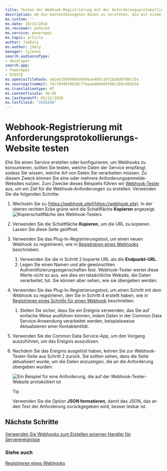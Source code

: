 ```yaml
---
title: Testen der Webhook-Registrierung mit der Anforderungsprotokollierungs-Website (Common Data Service) | Microsoft-Dokumentation
description: Um die kontextbezogenen Daten zu verstehen, die mit einem Webhook übergeben werden, ist die Verwendung einer Anforderungsprotokoll-Website nützlich, um die Daten zu untersuchen. In diesem Thema wird beschrieben, wie Sie dies durchführen.
ms.custom: ''
ms.date: 10/31/2018
ms.reviewer: pehecke
ms.service: powerapps
ms.topic: article
author: JimDaly
ms.author: jdaly
manager: ryjones
search.audienceType:
- developer
search.app:
- PowerApps
- D365CE
ms.openlocfilehash: a92de35959665dd99eae405c10f2b38d6fd0c15a
ms.sourcegitcommit: f4cf849070628cf7eeaed6b4d4f08c20dcd02e58
ms.translationtype: HT
ms.contentlocale: de-DE
ms.lasthandoff: 03/21/2020
ms.locfileid: "3155254"
---
```

# <a name="test-webhook-registration-with-request-logging-site"></a>Webhook-Registrierung mit Anforderungsprotokollierungs-Website testen 

Ehe Sie einen Service erstellen oder konfigurieren, um Webhooks zu konsumieren, sollten Sie testen, welche Daten der Service empfängt, sodass Sie wissen, welche Art von Daten Sie verarbeiten müssen. Zu diesem Zweck können Sie eine oder mehrere Anforderungsanmelde-Websites nutzen. Zum Zwecke dieses Beispiels führen wir [Webhook-Tester](https://webhook.site) aus, um ein Ziel für die Webhook-Anforderungen zu erstellen. Verwenden Sie die folgenden Schritte:

1. Wechseln Sie zu [https://webhook.site](https://webhook.site). In der oberen rechten Ecke grüne wird die Schaltfläche **Kopieren** angezeigt.
    ![Kopierschaltfläche des Webhook-Testers](media/webhook-tester-copy-button.png)
1. Verwenden Sie die Schaltfläche **Kopieren**, um die URL zu kopieren. Lassen Sie diese Seite geöffnet.
1. Verwenden Sie das Plug-In-Registrierungstool, um einen neuen Webhook zu registrieren, wie in [Registrieren eines Webhooks](register-web-hook.md) beschrieben. 
    1. Verwenden Sie die in Schritt 2 kopierte URL als die **Endpunkt-URL**. 
    1. Legen Sie einen Namen und alle gewünschten Authentifizierungseigenschaften fest. Webhook-Tester wertet diese Werte nicht so aus, wie dies ein tatsächliche Website, die Daten verarbeitet, tut. Sie können aber sehen, wie sie übergeben werden.
1. Verwenden Sie das Plug-In-Registrierungstool, um einen Schritt mit dem Webhook zu registrieren, den Sie in Schritt 4 erstellt haben, wie in [Registrieren eines Schritts für einen Webhook](register-web-hook.md#register-a-step-for-a-webhook) beschrieben. 
    1. Stellen Sie sicher, dass Sie ein Ereignis verwenden, das Sie auf einfache Weise ausführen können, indem Daten in der Common Data Service-Anwendung verarbeitet werden, beispielsweise Aktualisieren einer Kontaktentität.
1. Verwenden Sie die Common Data Service-App, um den Vorgang auszuführen, um das Ereignis auszulösen.
1. Nachdem Sie das Ereignis ausgelöst haben, kehren Sie zur Webhook-Tester-Seite aus Schritt 2 zurück. Sie sollten sehen, dass die Seite aktualisiert wurde, um die Daten anzuzeigen, die an die Anforderung übergeben wurden:

    ![Ein Beispiel für eine Anforderung, die auf der Webhook-Tester-Website protokolliert ist](media/webhook-tester-example.png)

    > [!TIP]
    > Verwenden Sie die Option **JSON formatieren**, damit das JSON, das an den Text der Anforderung zurückgegeben wird, besser lesbar ist.

## <a name="next-steps"></a>Nächste Schritte

[Verwenden Sie Webhooks zum Erstellen externer Handler für Serverereignisse](use-webhooks.md)

### <a name="see-also"></a>Siehe auch
[Registrieren eines Webhooks](register-web-hook.md)